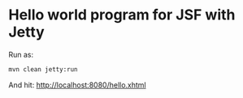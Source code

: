 # Hello world program for JSF with Jetty

Run as:

```bash
mvn clean jetty:run
```

And hit:
[http://localhost:8080/hello.xhtml](http://localhost:8080/hello.xhtml)
